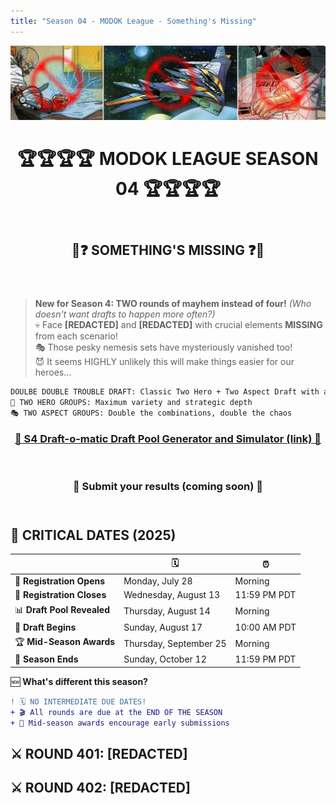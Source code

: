 ```yaml
---
title: "Season 04 - MODOK League - Something's Missing"
---
```


![Season 04 Banner](s4banner.png)

<div align="center"><header><h1>🏆🏆🏆🏆 MODOK LEAGUE SEASON 04 🏆🏆🏆🏆</h1></header></div>  
 
<div align="center"><header><h2>🚫❓ SOMETHING'S MISSING ❓🚫</h2></header></div>

> **New for Season 4: TWO rounds of mayhem instead of four!** *(Who doesn't want drafts to happen more often?)*
> <br>💀 Face **[REDACTED]** and **[REDACTED]** with crucial elements **MISSING** from each scenario!
> <br>🎭 Those pesky nemesis sets have mysteriously vanished too!
> <br>😈 It seems HIGHLY unlikely this will make things easier for our heroes...

```diff
DOULBE DOUBLE TROUBLE DRAFT: Classic Two Hero + Two Aspect Draft with a TWIST!
👥 TWO HERO GROUPS: Maximum variety and strategic depth
🎭 TWO ASPECT GROUPS: Double the combinations, double the chaos
```

<div align="center"><header><h3><a href="https://modokleague.github.io/s4/draft/" target = "_blank">🤖 S4 Draft-o-matic Draft Pool Generator and Simulator (link) 🤖</a></h3></header></div>
<div align="center"><header><h3>📝 Submit your results (coming soon) 📝</h3></header></div>

## 📅 **CRITICAL DATES (2025)** 

|  | 🗓️ | ⏰|
|--------------|-------------|-------------|
| 📝 **Registration Opens** | Monday, July 28 | Morning |
| 🚫 **Registration Closes** | Wednesday, August 13 | 11:59 PM PDT |
| 📊 **Draft Pool Revealed** | Thursday, August 14 | Morning |
| 🚦 **Draft Begins** | Sunday, August 17 | 10:00 AM PDT |
| 🏆 **Mid-Season Awards** | Thursday, September 25 | Morning |
| 🏁 **Season Ends** | Sunday, October 12 | 11:59 PM PDT |

🆕 **What's different this season?**

```diff
! 🗓️ NO INTERMEDIATE DUE DATES! 
+ 🎬 All rounds are due at the END OF THE SEASON
+ 🌟 Mid-season awards encourage early submissions 
```

## ⚔️ **ROUND 401: [REDACTED]**

## ⚔️ **ROUND 402: [REDACTED]**
